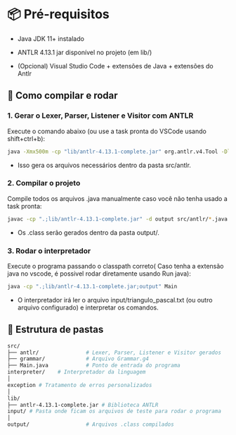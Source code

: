 # 📦 Pré-requisitos

- Java JDK 11+ instalado

- ANTLR 4.13.1 jar disponível no projeto (em lib/)

- (Opcional) Visual Studio Code + extensões de Java + extensões do Antlr

## 🚀 Como compilar e rodar

### 1. Gerar o Lexer, Parser, Listener e Visitor com ANTLR

Execute o comando abaixo (ou use a task pronta do VSCode usando shift+ctrl+b):

```bash
java -Xmx500m -cp "lib/antlr-4.13.1-complete.jar" org.antlr.v4.Tool -Dlanguage=Java -visitor -package antlr -o src/antlr src/grammar/Grammar.g4
```

- Isso gera os arquivos necessários dentro da pasta src/antlr.

### 2. Compilar o projeto

Compile todos os arquivos .java manualmente caso você não tenha usado a task pronta:

```bash
javac -cp ".;lib/antlr-4.13.1-complete.jar" -d output src/antlr/*.java src/Main.java src/grammar/*.java
```

- Os .class serão gerados dentro da pasta output/.

### 3. Rodar o interpretador

Execute o programa passando o classpath correto( Caso tenha a extensão java no vscode, é possivel rodar diretamente usando Run java):

```bash
java -cp ".;lib/antlr-4.13.1-complete.jar;output" Main
```

- O interpretador irá ler o arquivo input/triangulo_pascal.txt (ou outro arquivo configurado) e interpretar os comandos.

## 📂 Estrutura de pastas

```bash
src/
├── antlr/               # Lexer, Parser, Listener e Visitor gerados
├── grammar/             # Arquivo Grammar.g4
├── Main.java            # Ponto de entrada do programa
interpreter/    # Interpretador da linguagem
│
exception # Tratamento de erros personalizados
│
lib/
├── antlr-4.13.1-complete.jar # Biblioteca ANTLR
input/ # Pasta onde ficam os arquivos de teste para rodar o programa
│ 
output/                  # Arquivos .class compilados

```
